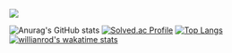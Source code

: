 <img src="https://img.shields.io/badge/Javascript-000000?style=flat-square&logo=Javascript&logoColor=white"/></a>

![Anurag's GitHub stats](https://github-readme-stats.vercel.app/api?username=Jang-zn&show_icons=true&theme=dracula)
[![Solved.ac Profile](http://mazassumnida.wtf/api/v2/generate_badge?boj=zn2309)](https://solved.ac/zn2309/)
[![Top Langs](https://github-readme-stats.vercel.app/api/top-langs/?username=Jang-zn&layout=compact&show_icons=true&theme=dracula)](https://github.com/anuraghazra/github-readme-stats)
[![willianrod's wakatime stats](https://github-readme-stats.vercel.app/api/wakatime?username=jangk&show_icons=true&theme=dracula)](https://github.com/anuraghazra/github-readme-stats)

<!--
**Jang-zn/Jang-zn** is a ✨ _special_ ✨ repository because its `README.md` (this file) appears on your GitHub profile.

Here are some ideas to get you started:

- 🔭 I’m currently working on ...
- 🌱 I’m currently learning ...
- 👯 I’m looking to collaborate on ...
- 🤔 I’m looking for help with ...
- 💬 Ask me about ...
- 📫 How to reach me: ...
- 😄 Pronouns: ...
- ⚡ Fun fact: ...
-->
